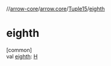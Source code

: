 //[arrow-core](../../../index.md)/[arrow.core](../index.md)/[Tuple15](index.md)/[eighth](eighth.md)

# eighth

[common]\
val [eighth](eighth.md): [H](index.md)
